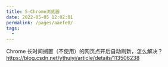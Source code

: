 ```yaml
---
title: 5-Chrome浏览器
date: 2022-05-05 12:02:01
permalink: /pages/aaefe0/
tags:
  - 
---
```



Chrome 长时间搁置（不使用）的网页点开后自动刷新，怎么解决？
https://blog.csdn.net/ythuiyi/article/details/113506238


